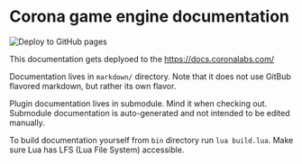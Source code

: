 # Corona game engine documentation

![Deploy to GitHub pages](https://github.com/coronalabs/corona-docs/workflows/Deploy%20to%20GitHub%20pages/badge.svg)

This documentation gets deplyoed to the https://docs.coronalabs.com/

Documentation lives in `markdown/` directory. Note that it does not use GitBub flavored markdown, but rather its own flavor.

Plugin documentation lives in submodule. Mind it when checking out. Submodule documentation is auto-generated and not intended to be edited manually.

To build documentation yourself from `bin` directory run `lua build.lua`. Make sure Lua has LFS (Lua File System) accessible.
